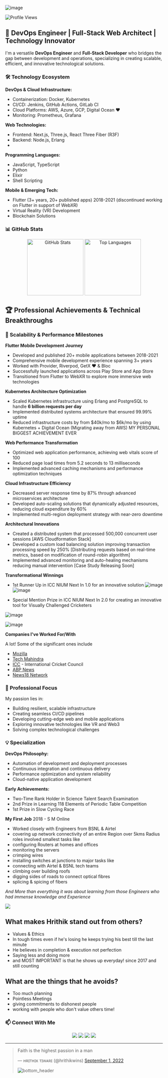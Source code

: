 ![image](https://user-images.githubusercontent.com/42163313/188901598-149555fc-07bd-40c3-bd0f-5109ffbc3d17.png)

![Profile Views](https://komarev.com/ghpvc/?username=hrithikwins&label=Profile%20views&color=ff0000&style=plastic&label=PEOPLE+INFLUENCED+BY+HRITHIK+-)
## 🚀 DevOps Engineer | Full-Stack Web Architect | Technology Innovator

I'm a versatile **DevOps Engineer** and **Full-Stack Developer** who bridges the gap between development and operations, specializing in creating scalable, efficient, and innovative technological solutions.

### 🛠️ Technology Ecosystem

**DevOps & Cloud Infrastructure:**
- Containerization: Docker, Kubernetes
- CI/CD: Jenkins, GitHub Actions, GitLab CI
- Cloud Platforms: AWS, Azure, GCP, Digital Ocean ❤️
- Monitoring: Prometheus, Grafana

**Web Technologies:**
- Frontend: Next.js, Three.js, React Three Fiber (R3F)
- Backend: Node.js, Erlang
- 

**Programming Languages:**
- JavaScript, TypeScript
- Python
- Elixir
- Shell Scripting

**Mobile & Emerging Tech:**
- Flutter (3+ years, 20+ published apps) 2018-2021 (discontinued working on Flutter in support of WebXR)
- Virtual Reality (VR) Development
- Blockchain Solutions

### 📊 GitHub Stats

<p align="center">
  <img height="180em" src="https://github-readme-stats.vercel.app/api?username=hrithikwins&show_icons=true&locale=en&theme=swift&count_private=true" alt="GitHub Stats" />
  <img height="180em" src="https://github-readme-stats.vercel.app/api/top-langs/?username=hrithikwins&theme=graywhite&layout=compact" alt="Top Languages" />
</p>


## 🏆 Professional Achievements & Technical Breakthroughs

### 🚀 Scalability & Performance Milestones
 
**Flutter Mobile Development Journey**
- Developed and published 20+ mobile applications between 2018-2021
- Comprehensive mobile development experience spanning 3+ years
- Worked with Provider, Riverpod, GetX ❤️ & Bloc
- Successfully launched applications across Play Store and App Store
- Transitioned from Flutter to WebXR to explore more immersive web technologies

**Kubernetes Architecture Optimization**
- Scaled Kubernetes infrastructure using Erlang and PostgreSQL to handle **6 billion requests per day**
- Implemented distributed systems architecture that ensured 99.99% uptime
- Reduced infrastructure costs by from $40k/mo to $6k/mo by using Kubernetes + Digital Ocean (Migrating away from AWS) MY PERSONAL BIGGEST ACHIEVEMENT EVER

**Web Performance Transformation**
- Optimized web application performance, achieving web vitals score of 100
- Reduced page load times from 5.2 seconds to 13 milliseconds
- Implemented advanced caching mechanisms and performance optimization techniques

**Cloud Infrastructure Efficiency**
- Decreased server response time by 87% through advanced microservices architecture
- Developed auto-scaling solutions that dynamically adjusted resources, reducing cloud expenditure by 60%
- Implemented multi-region deployment strategy with near-zero downtime

**Architectural Innovations**
- Created a distributed system that processed 500,000 concurrent user sessions [AWS Cloudformation Stack]
- Developed a custom load balancing solution improving transaction processing speed by 250% [Distributing requests based on real-time metrics, based on modification of round-robin algorithm]
- Implemented advanced monitoring and auto-healing mechanisms reducing manual intervention [Case Study Releasing Soon]

**Transformational Winnings**

- 1st Runner Up in ICC NIUM Next In 1.0 for an innovative solution
![image](https://github.com/user-attachments/assets/d9eee100-6024-4942-9866-53f1c095bc7a)
![image](https://github.com/user-attachments/assets/86b427d6-58aa-49ce-b2e9-115c16a88172)


- Special Mention Prize in ICC NIUM Next In 2.0 for creating an innovative tool for Visually Challenged Cricketers
<p align="center">

![image](https://github.com/user-attachments/assets/9cadaada-7ac8-4912-9dd0-eb56b24fd0b9)

![image](https://github.com/user-attachments/assets/1f56ee58-affd-44b4-89c5-838f0445b1dc)

**Companies I've Worked For/With**

A lot! 
Some of the significant ones include
- [Mozilla](https://www.mozilla.org/en-GB/firefox/)
- [Tech Mahindra](https://www.techmahindra.com/)
- [ICC](https://www.icc-cricket.com/) - International Cricket Council
- [ABP News](https://news.abplive.com/)
- [News18 Network](https://www.news18.com/)

### 🌱 Professional Focus

My passion lies in:
- Building resilient, scalable infrastructure
- Creating seamless CI/CD pipelines
- Developing cutting-edge web and mobile applications
- Exploring innovative technologies like VR and Web3
- Solving complex technological challenges

### 💡 Specialization

**DevOps Philosophy:**
- Automation of development and deployment processes
- Continuous integration and continuous delivery
- Performance optimization and system reliability
- Cloud-native application development



**Early Achievements:**

- Two-Time Rank Holder in Science Talent Search Examination
- 2nd Prize in Learning 118 Elements of Periodic Table Competition
- 1st Prize in Slow Cycling Race

**My First Job**
2018 - S M Online 
- Worked closely with Engineers from BSNL & Airtel
- covering up network connectivity of an entire Region over 5kms Radius
roles involved smallest tasks like 
- configuring Routers at homes and offices
- monitoring the servers
- crimping wires
- installing switches at junctions
to major tasks like 
- connecting with Airtel & BSNL tech teams
- climbing over building roofs
- digging sides of roads to connect optical fibres
- splicing & spicing of fibers

<i>And More than everything it was about learning from those Engineers who had immense knowledge and Experience</i>

<img src="https://avatars.githubusercontent.com/u/42163313?v=4"/>

## What makes Hrithik stand out from others?
- Values & Ethics
- In tough times even if he's losing he keeps trying his best till the last minute
- He believes in completion & execution not perfection
- Saying less and doing more
- and MOST IMPORTANT is that he shows up everyday! since 2017 and still counting

## What are the things that he avoids?
- Too much planning
- Pointless Meetings
- giving commitments to dishonest people
- working with people who don't value others time!



### 📫 Connect With Me

<p align="center">
  <a href="https://www.linkedin.com/in/hrithikwins/"><img src="https://img.shields.io/badge/linkedin-%230077B5.svg?&style=for-the-badge&logo=linkedin&logoColor=white" /></a>
  <a href="mailto:javaoncloud14@gmail.com"><img src="https://img.shields.io/badge/Gmail-D14836?style=for-the-badge&logo=gmail&logoColor=white" /></a>
  <a href="https://twitter.com/hrithikwins"><img src="https://img.shields.io/badge/Twitter-1DA1F2?style=for-the-badge&logo=twitter&logoColor=white" /></a>
  <a href="https://instagram.com/hrithikwins"><img src="https://img.shields.io/badge/Instagram-E4405F?style=for-the-badge&logo=instagram&logoColor=white" /></a>
</p>

---


<blockquote class="twitter-tweet" data-theme="dark"><p lang="en" dir="ltr">Faith is the highest passion in a man</p>&mdash; ʜʀɪᴛʜɪᴋ ᴛɪᴡᴀʀɪ (@hrithikwins) <a href="https://twitter.com/hrithikwins/status/1565319057963827200?ref_src=twsrc%5Etfw">September 1, 2022</a>


![bottom_header](https://user-images.githubusercontent.com/42163313/188890959-602be5ee-806c-43ea-b055-cad3b4b567b8.svg)


